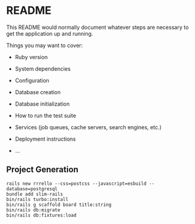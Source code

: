 # README

This README would normally document whatever steps are necessary to get the
application up and running.

Things you may want to cover:

* Ruby version

* System dependencies

* Configuration

* Database creation

* Database initialization

* How to run the test suite

* Services (job queues, cache servers, search engines, etc.)

* Deployment instructions

* ...

## Project Generation

```
rails new rrrello --css=postcss --javascript=esbuild --database=postgresql
bundle add slim-rails
bin/rails turbo:install
bin/rails g scaffold board title:string
bin/rails db:migrate
bin/rails db:fixtures:load
```
